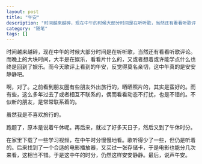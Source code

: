 ```yaml
---
layout: post
title: "午安"
description: "时间越来越碎，现在中午的时候大部分时间是在听听歌，当然还有看看听歌评论。而晚上的大块时间，大半是在娱乐，看看片什么的，又或者想着或许能学点什么也终是回到了娱乐。而今天歌评上看到的午安，反觉得莫名亲切，这中午真的是安安静静吧。"
category: "随笔"
tags: []
---
```


时间越来越碎，现在中午的时候大部分时间是在听听歌，当然还有看看听歌评论。而晚上的大块时间，大半是在娱乐，看看片什么的，又或者想着或许能学点什么也终是回到了娱乐。而今天歌评上看到的午安，反觉得莫名亲切，这中午真的是安安静静吧。

啊，对了。之前看到朋友圈有些朋友外出旅行的，晒晒照片的，其实是蛮好的。而有些，这么多年过去了或者相互不联系的，偶而看看动态不打扰，也是不错的。不似新的朋友，是常常联系着的。

虽然我是不喜欢旅行的。

跑题了，原本是说着午休呢。再后来，就过了好多天日子，然后又到了午休时分。

在家里下载了一些学习视频，在中午时分慢慢地看。歌听得少了一些，但仍是听着的。后来找到了一个合适的电影播放器，又买过一张存储卡，于是电影也能分几次来看，这相当不错。于是这中午的时分，仍然这样安安静静。最后，说声午安。
